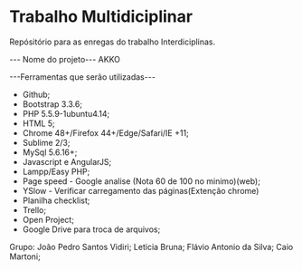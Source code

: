 # Trabalho Multidiciplinar
Repósitório para as enregas do trabalho Interdiciplinas. 

--- Nome do projeto---
AKKO

---Ferramentas que serão utilizadas---
* Github;
* Bootstrap 3.3.6;
* PHP 5.5.9-1ubuntu4.14;
* HTML 5;
* Chrome 48+/Firefox 44+/Edge/Safari/IE +11;
* Sublime 2/3;
* MySql 5.6.16+;
* Javascript e AngularJS;
* Lampp/Easy PHP;
* Page speed - Google analise (Nota 60 de 100 no minimo)(web);
* YSlow - Verificar carregamento das páginas(Extenção chrome)
* Planilha checklist;
* Trello;
* Open Project;
* Google Drive para troca de arquivos;

Grupo:
  João Pedro Santos Vidiri;
  Leticia Bruna;
  Flávio Antonio da Silva;
  Caio Martoni;